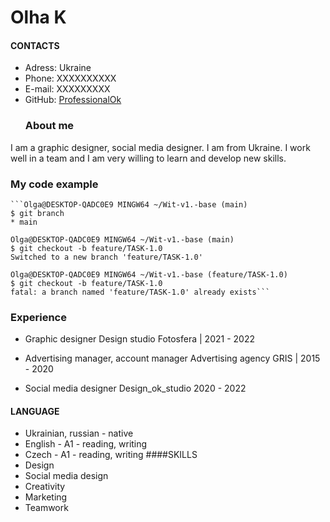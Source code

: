 # Olha K
#### CONTACTS
+ Adress: Ukraine
+ Phone: XXXXXXXXXX
+ E-mail: XXXXXXXXX
+ GitHub: [ProfessionalOk](https://github.com/ProfessionalOk)
  <br>
  ### About me
I am a graphic designer, social media designer.
I am from Ukraine.
I work well in a team and I am very willing to learn and develop new skills.
<br>
### My code example
````
```Olga@DESKTOP-QADC0E9 MINGW64 ~/Wit-v1.-base (main)
$ git branch
* main

Olga@DESKTOP-QADC0E9 MINGW64 ~/Wit-v1.-base (main)
$ git checkout -b feature/TASK-1.0
Switched to a new branch 'feature/TASK-1.0'

Olga@DESKTOP-QADC0E9 MINGW64 ~/Wit-v1.-base (feature/TASK-1.0)
$ git checkout -b feature/TASK-1.0
fatal: a branch named 'feature/TASK-1.0' already exists```
````
### Experience
+ Graphic designer
Design studio Fotosfera | 2021 - 2022

+ Advertising manager, account manager
Advertising agency GRIS | 2015 - 2020
+ Social media designer
Design_ok_studio 2020 - 2022
#### LANGUAGE
- Ukrainian, russian - native 
- English - A1 - reading, writing
- Czech - A1 - reading, writing
####SKILLS
- Design
- Social media design
- Creativity
- Marketing
- Teamwork